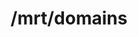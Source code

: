 ---
title: /mrt/domains
excerpt: >-
  <p>The purpose of this API is to provide risk ratings and reputational data
  across thousands of websites in a batch mode.</p> <p>Posted data should be in
  CSV format where each line consists of a single field which is the Domain. 
  The request MIME type should be <code>text/plain</code>.</p> <p>Once request
  data is submitted, a URL to a newline-delimited JSON formatted report is
  provided as a response. While the resulting resource is public, the URL
  contains a randomly generated identifier that ensures the data is relatively
  secure unless the URL itself is made public by the user.</p> <p>The report
  will not be available for download at the returned URL location until
  processing has been completed. While creating the report, a request to
  retrieve the report using the response URL will return an HTTP status code Not
  Found (404). Once asynchronous processing has completed, the report is
  returned as normal. If asynchronous processing of a report fails because of an
  invalid query the request to retrieve the report using the response URL will
  return an HTTP status code Bad Request (400). Or, if the submitted file
  contained more than 5000 domains, then an HTTP status code Request Entity Too
  Large (413) is returned. Or, if the account's quota limit has been exceeded,
  then an HTTP status code Forbidden (403) is returned. For all other errors, a
  request to retrieve the report using the response URL will return an HTTP
  status code Internal Service Error (500). Client systems should poll the
  response URL until the report is available, or a non 404 HTTP status code is
  returned.</p> <p><b>This operation requires an Enterprise subscription. Please
  reach out to us at <a
  href="mailto:support@pixalate.com">support@pixalate.com</a> for details on how
  to enable this for your account.</n></p>
api:
  file: enrichment-api-domains.json
  operationId: Batch Get Domains data
deprecated: false
hidden: false
metadata:
  title: ''
  description: ''
  robots: index
next:
  description: ''
---